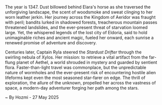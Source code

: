 
The year is 1347.  Dust billowed behind Elara's horse as she traversed the unforgiving landscape, the scent of woodsmoke and sweat clinging to her worn leather jerkin.  Her journey across the Kingdom of Aeridor was fraught with peril; bandits lurked in shadowed forests, treacherous mountain passes threatened landslides, and the ever-present threat of starvation loomed large.  Yet, the whispered legends of the lost city of Eldoria, said to hold unimaginable riches and ancient magic, fueled her onward, each sunrise a renewed promise of adventure and discovery.

Centuries later, Captain Ryla steered the *Stardust Drifter* through the swirling nebula of Xylos.  Her mission: to retrieve a vital artifact from the far-flung planet of Aethel, a world shrouded in mystery and guarded by sentient flora.  Faster-than-light travel was commonplace, but the unpredictable nature of wormholes and the ever-present risk of encountering hostile alien lifeforms kept even the most seasoned star-farer on edge. The thrill of exploration, the allure of the unknown, propelled her across the vastness of space, a modern-day adventurer forging her path among the stars.

~ By Hozmi - 27 May 2025
